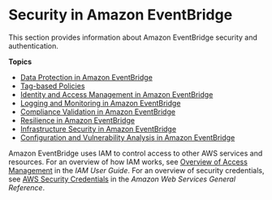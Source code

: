 # Security in Amazon EventBridge<a name="security-eventbridge"></a>

This section provides information about Amazon EventBridge security and authentication\.

**Topics**
+ [Data Protection in Amazon EventBridge](data-protection.md)
+ [Tag\-based Policies](tag-based-policies.md)
+ [Identity and Access Management in Amazon EventBridge](auth-and-access-control-eventbridge.md)
+ [Logging and Monitoring in Amazon EventBridge](logging-cw-api-calls-eventbridge.md)
+ [Compliance Validation in Amazon EventBridge](compliance-validation.md)
+ [Resilience in Amazon EventBridge](disaster-recovery-resiliency.md)
+ [Infrastructure Security in Amazon EventBridge](infrastructure-security.md)
+ [Configuration and Vulnerability Analysis in Amazon EventBridge](configuration-vulnerability.md)

Amazon EventBridge uses IAM to control access to other AWS services and resources\. For an overview of how IAM works, see [Overview of Access Management](https://docs.aws.amazon.com/IAM/latest/UserGuide/introduction_access-management.html) in the *IAM User Guide*\. For an overview of security credentials, see [AWS Security Credentials](https://docs.aws.amazon.com/general/latest/gr/aws-security-credentials.html) in the *Amazon Web Services General Reference*\.